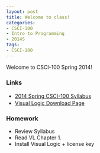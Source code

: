 ```yaml
---
layout: post
title: Welcome to class!
categories:
- CSCI-100
- Intro to Programming
- 2014S
tags:
- CSCI-100
---
```

Welcome to CSCI-100 Spring 2014!

<!--more-->

### Links

* <a style="line-height: 1.5;" href="/assets/doc/2014_Spring_CSCI_100_Syllabus.pdf">2014 Spring CSCI-100 Syllabus</a>
* <a title="Visual Logic DL" href="http://www.visuallogic.org/download/" target="\_blank">Visual Logic Download Page</a>

### Homework

* Review Syllabus
* Read VL Chapter 1.
* Install Visual Logic + license key
